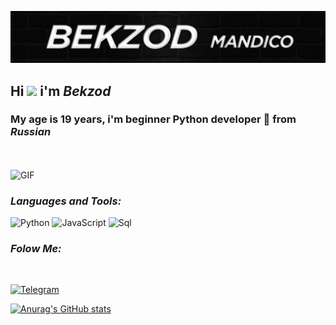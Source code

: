 ![Header](https://github.com/mandico21/mandico21/blob/main/assets/logo.jpg)

## Hi <img src="https://media.giphy.com/media/hvRJCLFzcasrR4ia7z/giphy.gif" width="25px"> i'm ***Bekzod*** 

### My age is 19 years, i'm beginner Python developer 📡 from _Russian_
<br/>
<br/>
<img alt="GIF" src="https://github.com/abhisheknaiidu/abhisheknaiidu/blob/master/code.gif?raw=true" width="500" height="320" />


### *Languages and Tools:*

![Python](https://img.shields.io/badge/Python-0b0d0d?style=for-the-badge&logo=python)
![JavaScript](https://img.shields.io/badge/JavaScript-0b0d0d?style=for-the-badge&logo=JavaScript)
![Sql](https://img.shields.io/badge/Sql-0b0d0d?style=for-the-badge&logo=postgresql)


### *Folow Me:*
<br/>

[![Telegram](https://img.shields.io/badge/Telegram-0b0d0d?style=for-the-badge&logo=Telegram)](https://t.me/mandico21)
<br/>

[![Anurag's GitHub stats](https://github-readme-stats.vercel.app/api?username=mandico21&theme=nord&show_icons=true)](https://github.com/anuraghazra/github-readme-stats)
